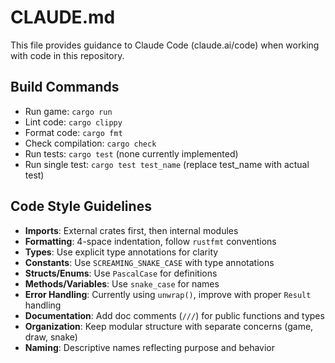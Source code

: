 # CLAUDE.md

This file provides guidance to Claude Code (claude.ai/code) when working with code in this repository.

## Build Commands
- Run game: `cargo run`
- Lint code: `cargo clippy`
- Format code: `cargo fmt`
- Check compilation: `cargo check`
- Run tests: `cargo test` (none currently implemented)
- Run single test: `cargo test test_name` (replace test_name with actual test)

## Code Style Guidelines
- **Imports**: External crates first, then internal modules
- **Formatting**: 4-space indentation, follow `rustfmt` conventions
- **Types**: Use explicit type annotations for clarity
- **Constants**: Use `SCREAMING_SNAKE_CASE` with type annotations
- **Structs/Enums**: Use `PascalCase` for definitions
- **Methods/Variables**: Use `snake_case` for names
- **Error Handling**: Currently using `unwrap()`, improve with proper `Result` handling
- **Documentation**: Add doc comments (`///`) for public functions and types
- **Organization**: Keep modular structure with separate concerns (game, draw, snake)
- **Naming**: Descriptive names reflecting purpose and behavior
